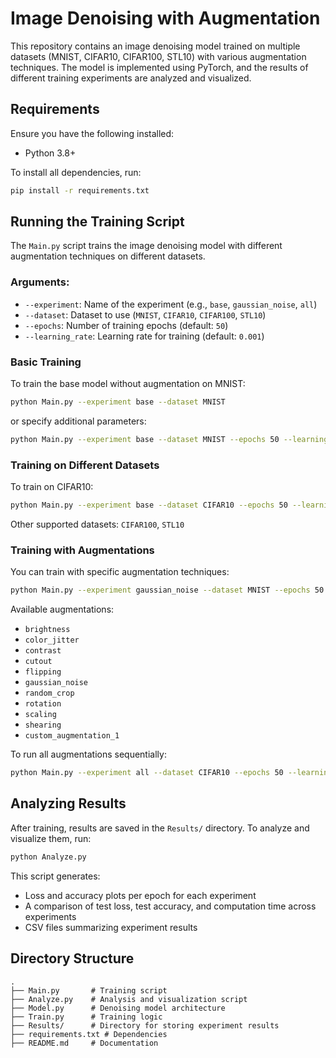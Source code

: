 # Image Denoising with Augmentation

This repository contains an image denoising model trained on multiple datasets (MNIST, CIFAR10, CIFAR100, STL10) with various augmentation techniques. The model is implemented using PyTorch, and the results of different training experiments are analyzed and visualized.

## Requirements

Ensure you have the following installed:

- Python 3.8+

To install all dependencies, run:

```bash
pip install -r requirements.txt
```

## Running the Training Script

The `Main.py` script trains the image denoising model with different augmentation techniques on different datasets.

### Arguments:

- `--experiment`: Name of the experiment (e.g., `base`, `gaussian_noise`, `all`)
- `--dataset`: Dataset to use (`MNIST`, `CIFAR10`, `CIFAR100`, `STL10`)
- `--epochs`: Number of training epochs (default: `50`)
- `--learning_rate`: Learning rate for training (default: `0.001`)

### Basic Training

To train the base model without augmentation on MNIST:

```bash
python Main.py --experiment base --dataset MNIST
```

or specify additional parameters:

```bash
python Main.py --experiment base --dataset MNIST --epochs 50 --learning_rate 0.001
```

### Training on Different Datasets

To train on CIFAR10:

```bash
python Main.py --experiment base --dataset CIFAR10 --epochs 50 --learning_rate 0.001
```

Other supported datasets: `CIFAR100`, `STL10`

### Training with Augmentations

You can train with specific augmentation techniques:

```bash
python Main.py --experiment gaussian_noise --dataset MNIST --epochs 50 --learning_rate 0.001
```

Available augmentations:

- `brightness`
- `color_jitter`
- `contrast`
- `cutout`
- `flipping`
- `gaussian_noise`
- `random_crop`
- `rotation`
- `scaling`
- `shearing`
- `custom_augmentation_1`

To run all augmentations sequentially:

```bash
python Main.py --experiment all --dataset CIFAR10 --epochs 50 --learning_rate 0.001
```

## Analyzing Results

After training, results are saved in the `Results/` directory. To analyze and visualize them, run:

```bash
python Analyze.py
```

This script generates:

- Loss and accuracy plots per epoch for each experiment
- A comparison of test loss, test accuracy, and computation time across experiments
- CSV files summarizing experiment results

## Directory Structure

```
.
├── Main.py       # Training script
├── Analyze.py    # Analysis and visualization script
├── Model.py      # Denoising model architecture
├── Train.py      # Training logic
├── Results/      # Directory for storing experiment results
├── requirements.txt # Dependencies
├── README.md     # Documentation
```
